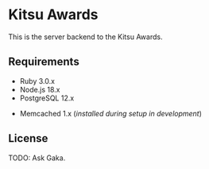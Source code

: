 # Kitsu Awards

This is the server backend to the Kitsu Awards.

## Requirements

- Ruby 3.0.x
- Node.js 18.x
- PostgreSQL 12.x
<!-- - Redis 7.x (_installed during setup in development_) -->
- Memcached 1.x (_installed during setup in development_)

## License

TODO: Ask Gaka.

